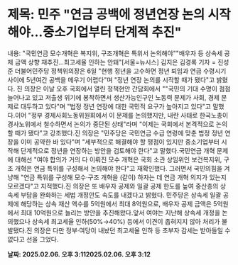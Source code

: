 # **제목: 민주 "연금 공백에 정년연장 논의 시작해야…중소기업부터 단계적 추진"**

  내용: "국민연금 모수개혁은 복지위, 구조개혁은 특위서 논의해야""배우자 등 상속세 공제 금액 상향 재추진…최고세율 인하는 안돼"[서울=뉴시스] 김지은 김경록 기자 = 진성준 더불어민주당 정책위의장은 6일 "현행 정년을 고수하면 정년 퇴임과 연금 수령시기 사이에 5년여간 공백을 메우기 어렵다"며 "정년 연장 논의를 시작할 때가 됐다"고 밝혔다. 진 의장은 이날 오후 국회에서 열린 정책현안 간담회에서 ""국민의 기대 수명이 점점 늘어나고 있고 저출생 위기에 봉착하면서 생산가능인구인 노동력 문제가 사회, 경제 문제로 대두하고 있다"며 "법정 정년 연장에 대한 국민적 요구가 높아지고 있다"고 말했다.이어 "정부 경제사회노동위원회에서 이 문제를 논의했지만, 내란 사태로 한국노총이 경사노위에서 철수하면서 논의가 중단된 상태"라며 "이제는 국회에서 본격적으로 논의할 때가 됐다"고 강조했다.진 의장은 "민주당은 국민연금 수급 연령에 맞춘 법정 정년 연장을 이미 공약한 바 있다"며 "세부적으로 해결해야 할 쟁점이 있지만 중소기업부터 시작해 단계적으로 정년을 연장하는 방안을 검토해야 한다"고 말했다.국민연금 개혁 문제에 대해선 "여야 합의가 거의 다 이뤄진 모수 개혁은 국회 소관 상임위인 보건복지위, 구조 개혁은 연금 특위를 구성해서 논의해야 한다"고 재확인했다. 그러면서 국민의힘을 겨냥해 "연금 특위를 구성해 모수·구조 개혁을 (같이) 하자는 데 연금 개혁 의지가 있는지 모르겠다"고 지적했다.진 의장은 또 배우자 공제와 일괄 공제 한도를 높여 중산층의 상속세 부담을 완화하는 세법 개정안도 속도를 내겠다고 밝혔다. 민주당은 상속세 일괄 공제에 해당하는 상속 재산 액수를 5억원에서 최대 8억원으로, 배우자 공제 금액은 5억원에서 최대 10억원으로 늘리는 방안을 추진해왔다.앞서 여야는 지난해 상속세 개정을 논의했으나 상속세 최고세율 인하(50%→40%) 등에서 이견이 좁혀지지 않아 처리가 불발됐다.진 의장은 다만 정부·여당이 내놨던  최고세율 인하 등 초부자 감세는 받아들일 수 없다고 선을 그었다.

  **날짜: 2025.02.06. 오후 3:112025.02.06. 오후 3:12**